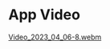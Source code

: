 # App Video
[Video_2023_04_06-8.webm](https://user-images.githubusercontent.com/79805112/230187682-6eced6f8-36b2-41a4-8fba-a7e3e52afe23.webm)
